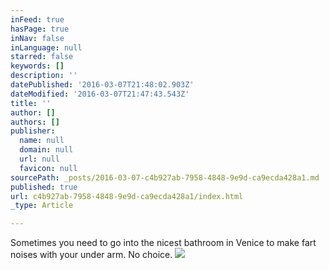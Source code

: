 ```yaml
---
inFeed: true
hasPage: true
inNav: false
inLanguage: null
starred: false
keywords: []
description: ''
datePublished: '2016-03-07T21:48:02.903Z'
dateModified: '2016-03-07T21:47:43.543Z'
title: ''
author: []
authors: []
publisher:
  name: null
  domain: null
  url: null
  favicon: null
sourcePath: _posts/2016-03-07-c4b927ab-7958-4848-9e9d-ca9ecda428a1.md
published: true
url: c4b927ab-7958-4848-9e9d-ca9ecda428a1/index.html
_type: Article

---
```

Sometimes you need to go into the nicest bathroom in Venice to make fart noises with your under arm.  No choice.
![](https://the-grid-user-content.s3-us-west-2.amazonaws.com/78be2f11-d0a2-43e9-9508-5c4711b8f192.jpg)